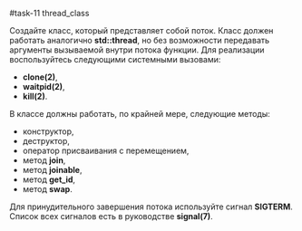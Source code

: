#task-11 thread_class

Создайте класс, который представляет собой поток. Класс должен работать аналогично
**std::thread**, но без возможности передавать аргументы вызываемой внутри
потока функции. Для реализации воспользуйтесь следующими системными вызовами:

- **clone(2)**,
- **waitpid(2)**,
- **kill(2)**.

В классе должны работать, по крайней мере, следующие методы:
- конструктор,
- деструктор,
- оператор присваивания с перемещением,
- метод **join**,
- метод **joinable**,
- метод **get_id**,
- метод **swap**.


Для принудительного завершения потока используйте сигнал **SIGTERM**. Список
всех сигналов есть в руководстве **signal(7)**.
